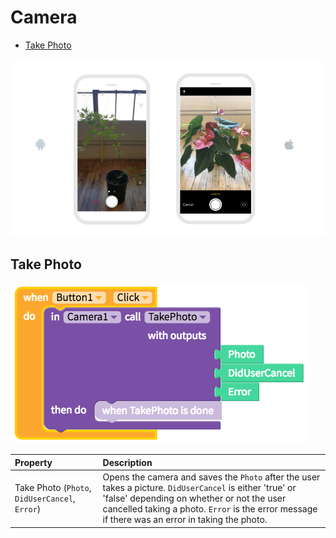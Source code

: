 # Camera

* [Take Photo](camera.md#take-photo)

![](../../../../.gitbook/assets/camera-fig-1%20%281%29.png)

## Take Photo

![](../../../../.gitbook/assets/camera-fig-2.png)

| Property | Description |
| :--- | :--- |
| Take Photo \(`Photo`, `DidUserCancel`, `Error`\) | Opens the camera and saves the `Photo` after the user takes a picture. `DidUserCancel` is either 'true' or 'false' depending on whether or not the user cancelled taking a photo. `Error` is the error message if there was an error in taking the photo. |

